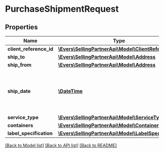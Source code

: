 # PurchaseShipmentRequest

## Properties
Name | Type | Description | Notes
------------ | ------------- | ------------- | -------------
**client_reference_id** | [**\Evers\SellingPartnerApi\Model\ClientReferenceId**](ClientReferenceId.md) |  | 
**ship_to** | [**\Evers\SellingPartnerApi\Model\Address**](Address.md) |  | 
**ship_from** | [**\Evers\SellingPartnerApi\Model\Address**](Address.md) |  | 
**ship_date** | [**\DateTime**](\DateTime.md) | The start date and time. This defaults to the current date and time. | [optional] 
**service_type** | [**\Evers\SellingPartnerApi\Model\ServiceType**](ServiceType.md) |  | 
**containers** | [**\Evers\SellingPartnerApi\Model\ContainerList**](ContainerList.md) |  | 
**label_specification** | [**\Evers\SellingPartnerApi\Model\LabelSpecification**](LabelSpecification.md) |  | 

[[Back to Model list]](../README.md#documentation-for-models) [[Back to API list]](../README.md#documentation-for-api-endpoints) [[Back to README]](../README.md)


